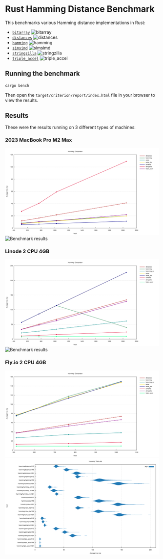 # Rust Hamming Distance Benchmark

This benchmarks various Hamming distance implementations in Rust:

- [`bitarray`](https://crates.io/crates/bitarray) ![bitarray](https://img.shields.io/crates/d/bitarray)
- [`distances`](https://crates.io/crates/distances) ![distances](https://img.shields.io/crates/d/distances)
- [`hamming`](https://crates.io/crates/hamming) ![hamming](https://img.shields.io/crates/d/hamming)
- [`simsimd`](https://crates.io/crates/simsimd) ![simsimd](https://img.shields.io/crates/d/simsimd)
- [`stringzilla`](https://crates.io/crates/stringzilla) ![stringzilla](https://img.shields.io/crates/d/stringzilla)
- [`triple_accel`](https://crates.io/crates/triple_accel) ![triple_accel](https://img.shields.io/crates/d/triple_accel)

## Running the benchmark

```sh
cargo bench
```

Then open the `target/criterion/report/index.html` file in your browser to view the results.

## Results

These were the results running on 3 different types of machines:

### 2023 MacBook Pro M2 Max

![Benchmark results](results/line-chart-macbook.svg)
![Benchmark results](results/violin-plot-macbook.svg)

### Linode 2 CPU 4GB

![Benchmark results](results/line-chart-linode.svg)
![Benchmark results](results/violin-plot-linode.svg)

### Fly.io 2 CPU 4GB

![Benchmark results](results/line-chart-fly.svg)
![Benchmark results](results/violin-plot-fly.svg)
